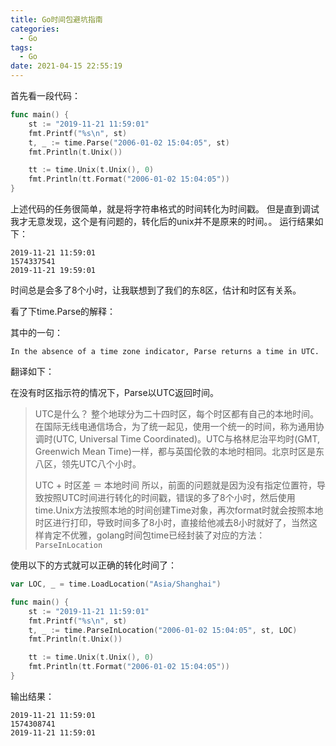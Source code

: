 ```yaml
---
title: Go时间包避坑指南
categories:
  - Go
tags:
  - Go
date: 2021-04-15 22:55:19
---
```


首先看一段代码：

```go
func main() {
	st := "2019-11-21 11:59:01"
	fmt.Printf("%s\n", st)
	t, _ := time.Parse("2006-01-02 15:04:05", st)
	fmt.Println(t.Unix())

	tt := time.Unix(t.Unix(), 0)
	fmt.Println(tt.Format("2006-01-02 15:04:05"))
}
```

上述代码的任务很简单，就是将字符串格式的时间转化为时间戳。
但是直到调试我才无意发现，这个是有问题的，转化后的unix并不是原来的时间。。
运行结果如下：

```text
2019-11-21 11:59:01
1574337541
2019-11-21 19:59:01
```

时间总是会多了8个小时，让我联想到了我们的东8区，估计和时区有关系。

看了下time.Parse的解释：

其中的一句：

`In the absence of a time zone indicator, Parse returns a time in UTC.`

翻译如下：

在没有时区指示符的情况下，Parse以UTC返回时间。

> UTC是什么？
> 整个地球分为二十四时区，每个时区都有自己的本地时间。在国际无线电通信场合，为了统一起见，使用一个统一的时间，称为通用协调时(UTC, Universal Time Coordinated)。UTC与格林尼治平均时(GMT, Greenwich Mean Time)一样，都与英国伦敦的本地时相同。北京时区是东八区，领先UTC八个小时。
>
> UTC + 时区差 ＝ 本地时间
> 所以，前面的问题就是因为没有指定位置符，导致按照UTC时间进行转化的时间戳，错误的多了8个小时，然后使用time.Unix方法按照本地的时间创建Time对象，再次format时就会按照本地时区进行打印，导致时间多了8小时，直接给他减去8小时就好了，当然这样肯定不优雅，golang时间包time已经封装了对应的方法：`ParseInLocation`

使用以下的方式就可以正确的转化时间了：

```go
var LOC, _ = time.LoadLocation("Asia/Shanghai")

func main() {
	st := "2019-11-21 11:59:01"
	fmt.Printf("%s\n", st)
	t, _ := time.ParseInLocation("2006-01-02 15:04:05", st, LOC)
	fmt.Println(t.Unix())

	tt := time.Unix(t.Unix(), 0)
	fmt.Println(tt.Format("2006-01-02 15:04:05"))
}
```

输出结果：

```text
2019-11-21 11:59:01
1574308741
2019-11-21 11:59:01
```

